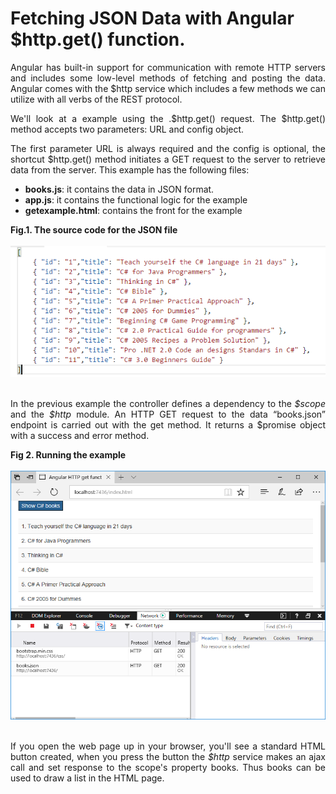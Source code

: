 # Fetching JSON Data with Angular $http.get() function.
        
<p align="justify">
            Angular has built-in support for communication with remote HTTP servers and includes some low-level methods of fetching and posting the data. Angular comes with the $http service which includes a few methods we can utilize with all verbs of the REST protocol.
        </p>
        <p align="justify">
            We'll look at a example using the .$http.get() request. The $http.get() method accepts two parameters: URL and config object.
        </p>
        <p align="justify">
                The first parameter URL is always required and the config is optional, the shortcut $http.get() method initiates a GET request to the server to retrieve data from the server.
                This example has the following files: 
                <ul>
                    <li><b>books.js</b>: it contains the data in JSON format.</li>
                    <li><b>app.js</b>: it contains the functional logic for the example</li>
                    <li><b>getexample.html</b>: contains the front for the example</li>
                </ul>
        </p>
        <div><b>Fig.1. The source code for the JSON file</b></div><br>
        <div>
        <IMG src="images/json.png">
        </div><br>
        <p align="justify">
        In the previous example the controller defines a dependency to the <i>$scope</i> and the <i>$http</i> module. An HTTP GET request to the data “books.json” endpoint is carried out with the get method. It returns a $promise object with a success and error method.
        </p>
        <div><b>Fig 2. Running the example</b></div><br>
        <div>
        <IMG src="images/edge.png">
</div><br>
        <p align="justify">
        If you open the web page up in your browser, you'll see a standard HTML button created, when you press the button the <i>$http</i> service makes an ajax call and set response to the scope's property books. Thus books can be used to draw a list in the HTML page.
        </p>

